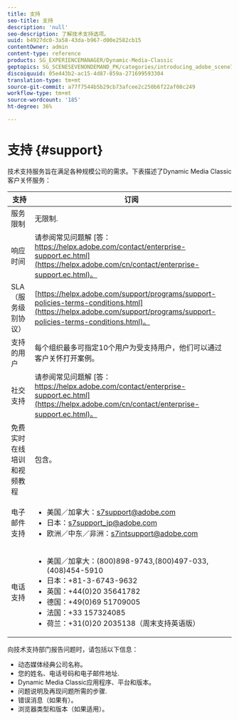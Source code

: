 ```yaml
---
title: 支持
seo-title: 支持
description: 'null'
seo-description: 了解技术支持选项。
uuid: b4927dc0-3a58-43da-b967-d00e2582cb15
contentOwner: admin
content-type: reference
products: SG_EXPERIENCEMANAGER/Dynamic-Media-Classic
geptopics: SG_SCENESEVENONDEMAND_PK/categories/introducing_adobe_scene7
discoiquuid: 05e443b2-ac15-4d87-859a-271699593304
translation-type: tm+mt
source-git-commit: a77f7544b5b29cb73afcee2c250b6f22af08c249
workflow-type: tm+mt
source-wordcount: '185'
ht-degree: 36%

---
```



# 支持 {#support}

技术支持服务旨在满足各种规模公司的需求。下表描述了Dynamic Media Classic客户关怀服务：

| 支持 | 订阅 |
|--- |--- |
| 服务限制 | 无限制. |
| 响应时间 | 请参阅常见问题解 [答：https://helpx.adobe.com/contact/enterprise-support.ec.html](https://helpx.adobe.com/cn/contact/enterprise-support.ec.html)。 |
| SLA（服务级别协议） | [https://helpx.adobe.com/support/programs/support-policies-terms-conditions.html](https://helpx.adobe.com/support/programs/support-policies-terms-conditions.html)。 |
| 支持的用户 | 每个组织最多可指定10个用户为受支持用户，他们可以通过客户关怀打开案例。 |
| 社交支持 | 请参阅常见问题解 [答：https://helpx.adobe.com/contact/enterprise-support.ec.html](https://helpx.adobe.com/cn/contact/enterprise-support.ec.html)。 |
| 免费实时在线培训和视频教程 | 包含。 |
| 电子邮件支持 | <ul><li>美国／加拿大：s7support@adobe.com</li> <li>日本：s7support_jp@adobe.com</li><li>欧洲／中东／非洲：s7intsupport@adobe.com</li></ul> |
| 电话支持 | <ul><li>美国／加拿大：(800)898-9743,(800)497-033,(408)454-5910 </li> <li>日本：+81-3-6743-9632 </li><li>英国：+44(0)20 35641782</li><li>德国：+49(0)69 51709005</li><li>法国：+33 157324085</li><li>荷兰：+31(0)20 2035138（周末支持英语版）</li></ul> |

向技术支持部门报告问题时，请包括以下信息：

* 动态媒体经典公司名称。
* 您的姓名、电话号码和电子邮件地址.
* Dynamic Media Classic应用程序、平台和版本。
* 问题说明及再现问题所需的步骤.
* 错误消息（如果有）。
* 浏览器类型和版本（如果适用）。

